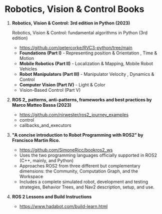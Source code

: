 # Robotics, Vision & Control Books

1. **Robotics, Vision & Control: 3rd edition in Python (2023)**

   Robotics, Vision & Control: fundamental algorithms in Python (3rd edition)
   * https://github.com/petercorke/RVC3-python/tree/main
   * **Foundations (Part I)** - Representing position & Orientation	, Time & Motion	
   * **Mobile Robotics (Part II)** - Localization & Mapping, Mobile Robot Vehicles	
   * **Robot Manipulators (Part III)** - Manipulator Velocity	, Dynamics & Control	
   * **Computer Vision (Part IV)** - Light & Color	
   * Vision-Based Control (Part V)


2. **ROS 2_ patterns, anti-patterns, frameworks and best practices by Marco Matteo Bassa (2023)**
   * https://github.com/nirwester/ros2_journey_examples
   * control
   * callbacks_and_executors

3. **"A concise introduction to Robot Programming with ROS2" by Francisco Martin Rico.**
   * https://github.com/SimoneRicc/bookros2_ws
   * Uses the two programming languages officially supported in ROS2 (C++, mainly, and Python)
   * Approaches ROS2 from three different but complementary dimensions: the Community, Computation Graph, and the Workspace
   * Includes a complete simulated robot, development and testing strategies, Behavior Trees, and Nav2 description, setup, and use.

4. **ROS 2 Lessons and Build Instructions**
   * https://www.hadabot.com/build-learn.html
